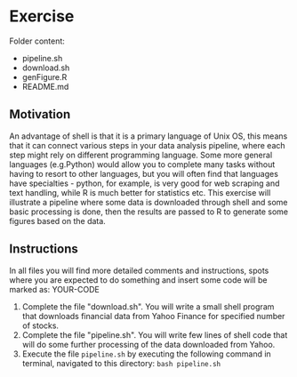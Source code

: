 # Exercise

Folder content:
- pipeline.sh 
- download.sh 
- genFigure.R 
- README.md


## Motivation

An advantage of shell is that it is a primary language of Unix OS, this means that it can connect various steps in your data analysis pipeline, where each step might rely on different programming language. Some more general languages (e.g.Python) would allow you to complete many tasks without having to resort to other languages, but you will often find that languages have specialties - python, for example, is very good for web scraping and text handling, while R is much better for statistics etc. This exercise will illustrate a pipeline where some data is downloaded through shell and some basic processing is done, then the results are passed to R to generate some figures based on the data.


## Instructions 

In all files you will find more detailed comments and instructions, spots where you are expected to do something and insert some code will be marked as: YOUR-CODE

1. Complete the file "download.sh". You will write a small shell program that downloads financial data from Yahoo Finance for specified number of stocks. 
2. Complete the file "pipeline.sh". You will write few lines of shell code that will do some further processing of the data downloaded from Yahoo.
3. Execute the file `pipeline.sh` by executing the following command in terminal, navigated to this directory:  `bash pipeline.sh`

